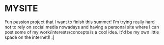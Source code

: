 # MYSITE
Fun passion project that I want to finish this summer! I'm trying really hard not to rely on social media nowadays and having a personal site where I can post some of my work/interests/concepts is a cool idea. It'd be my own little space on the internet!! :]
